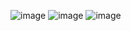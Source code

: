 ![image](https://github.com/PutriDwinatryska/Praktikum-Pengujian-perangkat-Lunak-/assets/90408123/fe578792-7704-41f0-8e05-e6816ca1970a)
![image](https://github.com/PutriDwinatryska/Praktikum-Pengujian-perangkat-Lunak-/assets/90408123/a765e55e-74b6-4d75-a0ad-abf03d26ed6a)
![image](https://github.com/PutriDwinatryska/Praktikum-Pengujian-perangkat-Lunak-/assets/90408123/4851c41f-a6d3-4890-8428-53cda0bc7d50)

